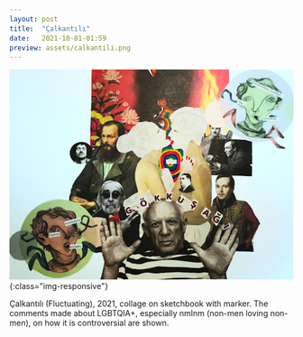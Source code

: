 ```yaml
---
layout: post
title:  "Çalkantılı"
date:   2021-10-01-01:59
preview: assets/calkantili.png
---
```


![Çalkantılı](assets/calkantili.png){:class="img-responsive"}

Çalkantılı (Fluctuating), 2021, collage on sketchbook with marker. 
The comments made about LGBTQIA+, especially nmlnm (non-men loving non-men), on how it is controversial are shown.
